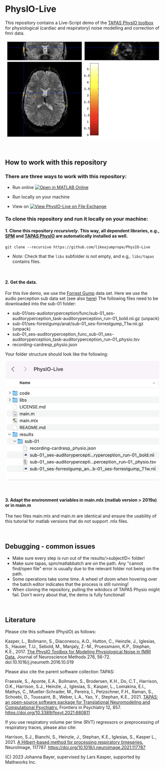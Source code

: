 # PhysIO-Live

 This repository contains a Live-Script demo of the [TAPAS PhysIO toolbox](https://www.tnu.ethz.ch/en/software/tapas/documentations/physio-toolbox) for physiological (cardiac and respiratory) noise modelling and correction of fmri data. 

![Physiological noise](/img/Physio_example.png)

</br>

## How to work with this repository

### There are three ways to work with this repository:


- Run online [![Open in MATLAB Online](https://www.mathworks.com/images/responsive/global/open-in-matlab-online.svg)](https://matlab.mathworks.com/open/github/v1?repo=likeajumprope/PhysIO-Live&file=main.mlx)

- Run locally on your machine

- View on [![View PhysIO-Live on File Exchange](https://www.mathworks.com/matlabcentral/images/matlab-file-exchange.svg)](https://au.mathworks.com/matlabcentral/fileexchange/128779-physio-live)

### To clone this repository and run it locally on your machine:

#### 1. Clone this repository *recursively*. This way, all dependent libraries, e.g., [SPM](https://www.fil.ion.ucl.ac.uk/spm/) and [TAPAS PhysIO](https://www.tnu.ethz.ch/en/software/tapas/documentations/physio-toolbox) are automatically installed as well.
    
 ```
 git clone --recursive https://github.com/likeajumprope/PhysIO-Live
 ```
   - *Note:* Check that the `libs` subfolder is not empty, and e.g,. `libs/tapas` contains files.
</br>

#### 2. Get the data. 
   For this live demo, we use the [Forrest Gump](https://openneuro.org/datasets/ds000113/versions/1.3.0) data set. Here we use the audio perception sub data set (see also [here](https://www.studyforrest.org/data.html))
   The following files need to be downloaded into the sub-01 folder:
   - sub-01/ses-audiotoryperception/func/sub-01_ses-auditoryperception_task-auditoryperception_run-01_bold.nii.gz (unpack)
   - sub-01/ses-forestgump/anat/sub-01_ses-forrestgump_T1w.nii.gz (unpack)
   - sub-01_ses-auditoryperception_func_sub-01_ses-auditoryperception_task-auditoryperception_run-01_physio.tsv
   - recording-cardresp_physio.json

Your folder structure should look like the following:

<p align="center">
  <img width="500"  src="/img/Folder_structure.png">
</p>
</br>


#### 3. Adapt the environment variables in main.mlx (matlab version > 2019a) or in main.m
The two files main.mlx and main.m are identical and ensure the usability of this tutorial for matlab versions that do not support .mlx files.

</br>

## Debugging - common issues

- Make sure every step is run out of the results/>subjectID<  folder!
- Make sure tapas, spm/matlabbatch are on the path. Any "cannot find/open file" error is usually due to the relevant folder not being  on the path.
- Some operations take some time. A wheel of doom when hovering over the batch editor indicates that the process is still running!
- When cloning the repository, pulling the wikidocs of TAPAS Physio might fail. Don't worry about that, the demo is fully functional!

</br>

## Literature

Please cite this software (PhysIO) as follows:

Kasper, L., Bollmann, S., Diaconescu, A.O., Hutton, C., Heinzle, J., 
Iglesias, S., Hauser, T.U., Sebold, M., Manjaly, Z.-M., Pruessmann, K.P., 
Stephan, K.E., 2017. [The PhysIO Toolbox for Modeling Physiological Noise 
in fMRI Data.](https://pubmed.ncbi.nlm.nih.gov/27832957/)
Journal of Neuroscience Methods 276, 56-72. 
doi:10.1016/j.jneumeth.2016.10.019


Please also cite the parent software collection TAPAS:

Fraessle, S., Aponte, E.A., Bollmann, S., Brodersen, K.H., Do, C.T., Harrison, O.K., 
Harrison, S.J., Heinzle, J., Iglesias, S., Kasper, L., Lomakina, E.I., Mathys, C., 
Mueller-Schrader, M., Pereira, I., Petzschner, F.H., Raman, S., Schoebi, D., 
Toussaint, B., Weber, L.A., Yao, Y., Stephan, K.E., 2021. 
[TAPAS: an open-source software package for Translational Neuromodeling and Computational Psychiatry.](https://doi.org/10.3389/fpsyt.2021.680811) 
Frontiers in Psychiatry 12, 857. 
https://doi.org/10.3389/fpsyt.2021.680811


If you use respiratory volume per time (RVT) regressors or preprocessing of respiratory traces, please also cite:

Harrison, S.J., Bianchi, S., Heinzle, J., Stephan, K.E., Iglesias, S., Kasper L., 2021.
[A Hilbert-based method for processing respiratory timeseries.](https://doi.org/10.1016/j.neuroimage.2021.117787)
NeuroImage, 117787. https://doi.org/10.1016/j.neuroimage.2021.117787




(C) 2023 Johanna Bayer, supervised by Lars Kasper, supported by Mathworks Inc.
